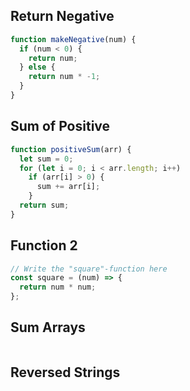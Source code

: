 ## Return Negative

```js
function makeNegative(num) {
  if (num < 0) {
    return num;
  } else {
    return num * -1;
  }
}
```

## Sum of Positive

```js
function positiveSum(arr) {
  let sum = 0;
  for (let i = 0; i < arr.length; i++)
    if (arr[i] > 0) {
      sum += arr[i];
    }
  return sum;
}
```

## Function 2

```js
// Write the "square"-function here
const square = (num) => {
  return num * num;
};
```

## Sum Arrays

```js

```

## Reversed Strings

```js

```
